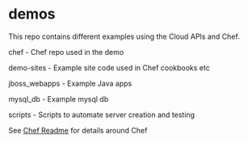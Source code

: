 demos
=====
This repo contains different examples using the Cloud APIs and Chef.

chef - Chef repo used in the demo

demo-sites - Example site code used in Chef cookbooks etc

jboss_webapps - Example Java apps

mysql_db - Example mysql db

scripts - Scripts to automate server creation and testing

See [Chef Readme](./chef/README.md) for details around Chef
